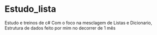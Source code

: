 # Estudo_lista
Estudo e treinos de c#
Com o foco na mesclagem de Listas e Dicionario, Estrutura de dados
feito por mim no decorrer de 1 mês
